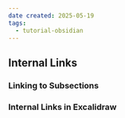 ```yaml
---
date created: 2025-05-19
tags:
  - tutorial-obsidian
---
```


## Internal Links



### Linking to Subsections



### Internal Links in Excalidraw